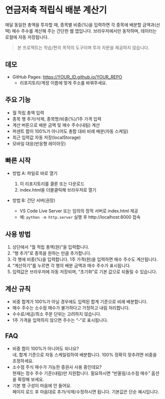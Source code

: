 # 연금저축 적립식 배분 계산기

매달 동일한 총액을 투자할 때, 종목별 비중(%)을 입력하면 각 종목에 배분할 금액과(선택) 매수 주수를 계산해 주는 간단한 웹 앱입니다. 브라우저에서만 동작하며, 데이터는 로컬에 자동 저장됩니다.

> 본 프로젝트는 학습/편의 목적의 도구이며 투자 자문을 제공하지 않습니다.

## 데모
- GitHub Pages: https://YOUR_ID.github.io/YOUR_REPO
  - 리포지토리/계정 이름에 맞게 주소를 바꿔주세요.

## 주요 기능
- 월 적립 총액 입력
- 종목 행 추가/삭제, 종목명/비중(%)/1주 가격 입력
- 계산 버튼으로 배분 금액 및 매수 주수(내림) 계산
- 퍼센트 합이 100%가 아니어도 총합 대비 비례 배분(자동 스케일)
- 최근 입력값 자동 저장(localStorage)
- 모바일 대응(반응형 레이아웃)

## 빠른 시작
- 방법 A: 파일로 바로 열기
  1) 이 리포지토리를 클론 또는 다운로드
  2) index.html을 더블클릭해 브라우저로 열기

- 방법 B: 간단 서버(권장)
  - VS Code Live Server 또는 임의의 정적 서버로 index.html 제공
  - 예: `python -m http.server` 실행 후 http://localhost:8000 접속

## 사용 방법
1) 상단에서 “월 적립 총액(원)”을 입력합니다.
2) “행 추가”로 종목을 원하는 만큼 추가합니다.
3) 각 행에 비중(%)을 입력합니다. 1주 가격(원)을 입력하면 매수 주수도 계산됩니다.
4) “계산하기”를 누르면 각 행의 배분 금액과 매수 주수가 표시됩니다.
5) 입력값은 브라우저에 자동 저장되며, “초기화”로 기본 값으로 되돌릴 수 있습니다.

## 계산 규칙
- 비중 합계가 100%가 아닐 경우에도 입력된 합계 기준으로 비례 배분합니다.
- 매수 주수는 소수점 매수가 불가하다고 가정하고 내림 처리합니다.
- 수수료/세금/최소 주문 단위는 고려하지 않습니다.
- 1주 가격을 입력하지 않으면 주수는 “-”로 표시됩니다.

## FAQ
- 비중 합이 100%가 아니어도 되나요?  
  네, 합계 기준으로 자동 스케일링하여 배분합니다. 100% 정확히 맞추려면 비중을 조정하세요.
- 소수점 주식 매수가 가능한 증권사 사용 중인데요?  
  현재는 정수 주수 기준(내림)만 지원합니다. 필요하시면 “반올림/소수점 매수” 옵션을 확장해 보세요.
- 기본 행 구성이 마음에 안 들어요.  
  페이지 로드 후 마음대로 추가/삭제/수정하시면 됩니다. 기본값은 단순 예시입니다.

